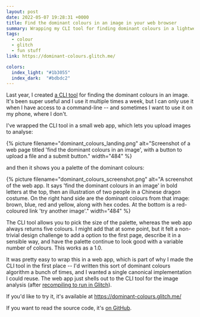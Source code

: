```yaml
---
layout: post
date: 2022-05-07 19:28:31 +0000
title: Find the dominant colours in an image in your web browser
summary: Wrapping my CLI tool for finding dominant colours in a lightweight web app.
tags:
  - colour
  - glitch
  - fun stuff
link: https://dominant-colours.glitch.me/

colors:
  index_light: "#1b3055"
  index_dark:  "#bdbdc2"
---
```


Last year, I created [a CLI tool][cli] for finding the dominant colours in an image.
It's been super useful and I use it multiple times a week, but I can only use it when I have access to a command-line -- and sometimes I want to use it on my phone, where I don't.

I've wrapped the CLI tool in a small web app, which lets you upload images to analyse:

{%
  picture
  filename="dominant_colours_landing.png"
  alt="Screenshot of a web page titled 'find the dominant colours in an image', with a button to upload a file and a submit button."
  width="484"
%}

and then it shows you a palette of the dominant colours:

{%
  picture
  filename="dominant_colours_screenshot.png"
  alt="A screenshot of the web app. It says 'find the dominant colours in an image' in bold letters at the top, then an illustration of two people in a Chinese dragon costume. On the right hand side are the dominant colours from that image: brown, blue, red and yellow, along with hex codes. At the bottom is a red-coloured link 'try another image'."
  width="484"
%}

The CLI tool allows you to pick the size of the palette, whereas the web app always returns five colours.
I might add that at some point, but it felt a non-trivial design challenge to add a option to the first page, describe it in a sensible way, and have the palette continue to look good with a variable number of colours.
This works as a 1.0.

It was pretty easy to wrap this in a web app, which is part of why I made the CLI tool in the first place -- I'd written this sort of dominant colours algorithm a bunch of times, and I wanted a single canonical implementation I could reuse.
The web app just shells out to the CLI tool for the image analysis (after [recompiling to run in Glitch][recompiling]).

If you'd like to try it, it's available at <https://dominant-colours.glitch.me/>

If you want to read the source code, it's [on GitHub][github].

[cli]: /2021/dominant-colours/
[recompiling]: /2022/rust-on-glitch/
[github]: https://github.com/alexwlchan/dominant_colours/tree/main/webapp
